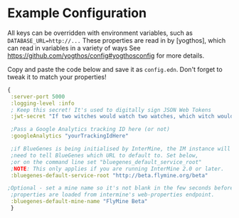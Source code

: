 # Example Configuration

All keys can be overridden with environment variables, such as `DATABASE_URL=http://...`
These properties are read in by [yogthos], which can read in variables in a variety of ways
See https://github.com/yogthos/config#yogthosconfig for more details.

Copy and paste the code below and save it as `config.edn`. Don't forget to tweak it to match your properties!

```clojure
{
 :server-port 5000
 :logging-level :info
 ; Keep this secret! It's used to digitally sign JSON Web Tokens
 :jwt-secret "If two witches would watch two watches, which witch would watch which watch?"

 ;Pass a Google Analytics tracking ID here (or not)
 :googleAnalytics "yourTrackingIdHere"

 ;if BlueGenes is being initialised by InterMine, the IM instance will
 ;need to tell BlueGenes which URL to default to. Set below,
 ;or on the command line set "bluegenes_default_service_root"
 ;NOTE: This only applies if you are running InterMine 2.0 or later. 
 :bluegenes-default-service-root "http://beta.flymine.org/beta"

;Optional - set a mine name so it's not blank in the few seconds before the
 ;properties are loaded from intermine's web-properties endpoint.
 :bluegenes-default-mine-name "FlyMine Beta"
 }
```
